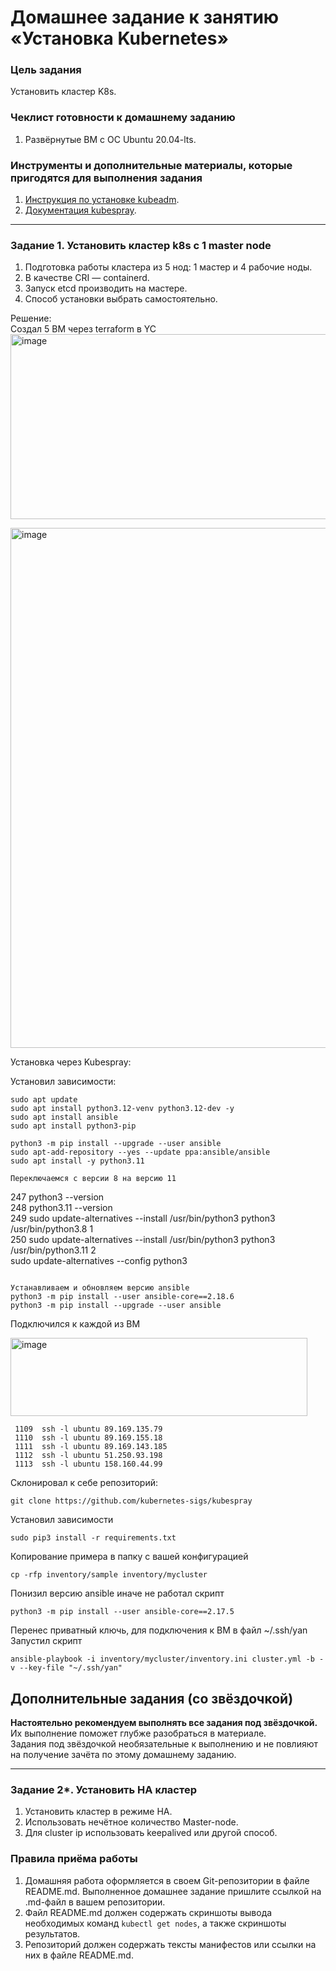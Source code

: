 # Домашнее задание к занятию «Установка Kubernetes»

### Цель задания

Установить кластер K8s.

### Чеклист готовности к домашнему заданию

1. Развёрнутые ВМ с ОС Ubuntu 20.04-lts.


### Инструменты и дополнительные материалы, которые пригодятся для выполнения задания

1. [Инструкция по установке kubeadm](https://kubernetes.io/docs/setup/production-environment/tools/kubeadm/create-cluster-kubeadm/).
2. [Документация kubespray](https://kubespray.io/).

-----

### Задание 1. Установить кластер k8s с 1 master node

1. Подготовка работы кластера из 5 нод: 1 мастер и 4 рабочие ноды.
2. В качестве CRI — containerd.
3. Запуск etcd производить на мастере.
4. Способ установки выбрать самостоятельно.

Решение:  
Создал 5 ВМ через terraform в YC
<img width="1572" height="296" alt="image" src="https://github.com/user-attachments/assets/4ca4aec5-b423-4312-b5c2-58fcb31f3ff9" />

<img width="1445" height="832" alt="image" src="https://github.com/user-attachments/assets/1217967a-c504-40f7-a84f-f142fedff98f" />

Установка через Kubespray:

Установил зависимости:  

```
sudo apt update
sudo apt install python3.12-venv python3.12-dev -y
sudo apt install ansible
sudo apt install python3-pip
```

```
python3 -m pip install --upgrade --user ansible
sudo apt-add-repository --yes --update ppa:ansible/ansible
sudo apt install -y python3.11

Переключаемся с версии 8 на версию 11

```
247  python3 --version  
  248  python3.11 --version  
  249  sudo update-alternatives --install /usr/bin/python3 python3 /usr/bin/python3.8 1  
  250  sudo update-alternatives --install /usr/bin/python3 python3 /usr/bin/python3.11 2  
sudo update-alternatives --config python3  
```

Устанавливаем и обновляем версию ansible
python3 -m pip install --user ansible-core==2.18.6
python3 -m pip install --upgrade --user ansible
```

Подключился к каждой из ВМ  


<img width="475" height="125" alt="image" src="https://github.com/user-attachments/assets/dc7d8f74-fae0-418b-bdff-bfeca2e47e4e" />  

```
 1109  ssh -l ubuntu 89.169.135.79
 1110  ssh -l ubuntu 89.169.155.18
 1111  ssh -l ubuntu 89.169.143.185
 1112  ssh -l ubuntu 51.250.93.198
 1113  ssh -l ubuntu 158.160.44.99
```

Склонировал к себе репозиторий:  
```
git clone https://github.com/kubernetes-sigs/kubespray
```

Установил зависимости  
```
sudo pip3 install -r requirements.txt
```
Копирование примера в папку с вашей конфигурацией  
```
cp -rfp inventory/sample inventory/mycluster
```


Понизил версию ansible иначе не работал скрипт  

```
python3 -m pip install --user ansible-core==2.17.5
```

Перенес приватный ключь, для подключения к ВМ в файл ~/.ssh/yan
Запустил скрипт  

```
ansible-playbook -i inventory/mycluster/inventory.ini cluster.yml -b -v --key-file "~/.ssh/yan"
```



## Дополнительные задания (со звёздочкой)

**Настоятельно рекомендуем выполнять все задания под звёздочкой.** Их выполнение поможет глубже разобраться в материале.   
Задания под звёздочкой необязательные к выполнению и не повлияют на получение зачёта по этому домашнему заданию. 

------
### Задание 2*. Установить HA кластер

1. Установить кластер в режиме HA.
2. Использовать нечётное количество Master-node.
3. Для cluster ip использовать keepalived или другой способ.

### Правила приёма работы

1. Домашняя работа оформляется в своем Git-репозитории в файле README.md. Выполненное домашнее задание пришлите ссылкой на .md-файл в вашем репозитории.
2. Файл README.md должен содержать скриншоты вывода необходимых команд `kubectl get nodes`, а также скриншоты результатов.
3. Репозиторий должен содержать тексты манифестов или ссылки на них в файле README.md.
